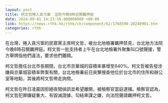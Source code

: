 ```yaml
---
layout: post
title: 柯文哲捲入貪污案　法院今晚8時召開羈押庭
date: 2024-09-01 14:23:58.000000000 +08:00
link: https://news.rthk.hk/rthk/ch/component/k2/1768590-20240901.htm
categories: rthk
---
```


在台灣，捲入貪污案的民眾黨主席柯文哲，被台北地檢署羈押禁見，台北地方法院今晚8時召開羈押庭。柯文哲一批支持者上午在台北地檢署外聚集叫口號聲援，警方舉牌指他們違法，要求他們離開。

柯文哲擔任台北市長期間，台北市京華城的容積率暴增至840%。柯文哲被告發涉嫌與京華城容積率弊案有關，台北地檢署前日突擊搜查他位於台北市的住所和辦公室等地點，其後將柯文哲帶走詢問。

柯文哲在昨日凌晨因拒絕夜間偵訊並希望離開，被檢察官當庭逮捕。檢察官認為，柯文哲犯罪嫌疑重大、有毀滅證據、勾結串謀之嫌，向法院聲請羈押柯文哲。
